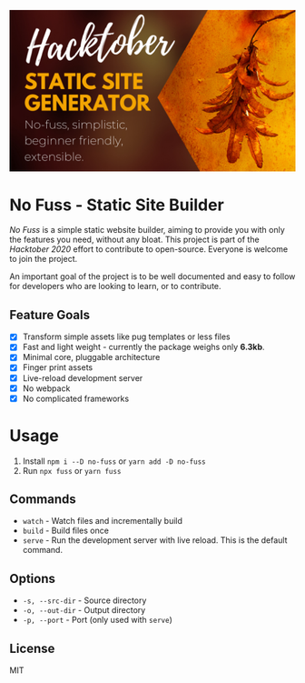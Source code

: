 ![No Fuss - Hacktober Poster](./docs/assets/readme-poster.png)

# No Fuss - Static Site Builder

*No Fuss* is a simple static website builder, aiming to provide you with only the features you need, without any bloat. This project is part of the *Hacktober 2020* effort to contribute to open-source. Everyone is welcome to join the project.

An important goal of the project is to be well documented and easy to follow for developers who are looking to learn, or to contribute.

## Feature Goals

- [x] Transform simple assets like pug templates or less files
- [x] Fast and light weight - currently the package weighs only **6.3kb**.
- [x] Minimal core, pluggable architecture
- [x] Finger print assets
- [x] Live-reload development server
- [x] No webpack
- [x] No complicated frameworks

# Usage

1. Install `npm i --D no-fuss` or `yarn add -D no-fuss`
1. Run `npx fuss` or `yarn fuss`

## Commands

- `watch` - Watch files and incrementally build
- `build` - Build files once
- `serve` - Run the development server with live reload. This is the default command.

## Options

- `-s, --src-dir` - Source directory
- `-o, --out-dir` - Output directory
- `-p, --port` - Port (only used with `serve`)



## License

MIT
